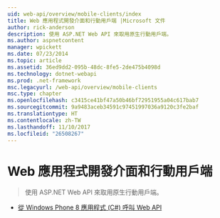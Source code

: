 ```yaml
---
uid: web-api/overview/mobile-clients/index
title: Web 應用程式開發介面和行動用戶端 |Microsoft 文件
author: rick-anderson
description: 使用 ASP.NET Web API 來取用原生行動用戶端。
ms.author: aspnetcontent
manager: wpickett
ms.date: 07/23/2014
ms.topic: article
ms.assetid: 36ed9dd2-095b-48dc-8fe5-2de475b4098d
ms.technology: dotnet-webapi
ms.prod: .net-framework
msc.legacyurl: /web-api/overview/mobile-clients
msc.type: chapter
ms.openlocfilehash: c3415ce41bf47a50b46bf72951955a04c617bab7
ms.sourcegitcommit: 9a9483aceb34591c97451997036a9120c3fe2baf
ms.translationtype: HT
ms.contentlocale: zh-TW
ms.lasthandoff: 11/10/2017
ms.locfileid: "26508267"
---
```

<a name="web-api-and-mobile-clients"></a>Web 應用程式開發介面和行動用戶端
====================
> 使用 ASP.NET Web API 來取用原生行動用戶端。


- [從 Windows Phone 8 應用程式 (C#) 呼叫 Web API](calling-web-api-from-a-windows-phone-8-application.md)
